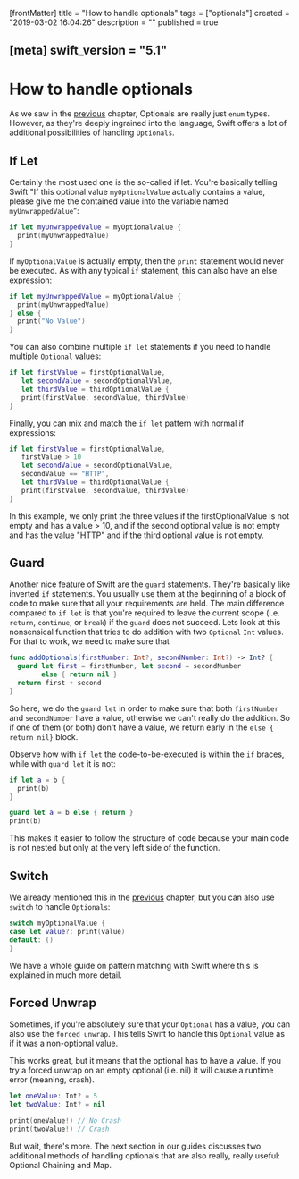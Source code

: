 [frontMatter]
title = "How to handle optionals"
tags = ["optionals"]
created = "2019-03-02 16:04:26"
description = ""
published = true

[meta]
swift_version = "5.1"
---

# How to handle optionals

As we saw in the [previous](javascript:prev()) chapter, Optionals are 
really just `enum` types. However, as they're deeply ingrained into
the language, Swift offers a lot of additional possibilities of
handling `Optionals`.

## If Let

Certainly the most used one is the so-called if let. You're basically telling
Swift "If this optional value `myOptionalValue` actually contains a value, please give me the contained value
into the variable named `myUnwrappedValue`":

``` Swift
if let myUnwrappedValue = myOptionalValue {
  print(myUnwrappedValue)
}
```

If `myOptionalValue` is actually empty, then the `print` statement
would never be executed. As with any typical `if` statement, this
can also have an else expression:

``` Swift
if let myUnwrappedValue = myOptionalValue {
  print(myUnwrappedValue)
} else {
  print("No Value")
}
```

You can also combine multiple `if let` statements if you need to handle
multiple `Optional` values:

``` Swift
if let firstValue = firstOptionalValue,
   let secondValue = secondOptionalValue,
   let thirdValue = thirdOptionalValue {
   print(firstValue, secondValue, thirdValue)
} 
```

Finally, you can mix and match the `if let` pattern with normal if expressions:

``` Swift
if let firstValue = firstOptionalValue,
   firstValue > 10
   let secondValue = secondOptionalValue,
   secondValue == "HTTP",
   let thirdValue = thirdOptionalValue {
   print(firstValue, secondValue, thirdValue)
} 
```

In this example, we only print the three values if the firstOptionalValue is not empty and has a value > 10, and if the second optional value is not empty and has the value "HTTP" and if the third optional value is not empty.

## Guard

Another nice feature of Swift are the `guard` statements. They're basically like inverted `if` statements. You usually use them at the beginning of a block of code to make sure that all your requirements are held. The main difference compared to `if let` is that you're required to leave the current scope (i.e. `return`, `continue`, or `break`) if the `guard` does not succeed. Lets look at this nonsensical function that tries to do addition with two `Optional` `Int` values. For that to work, we need to make sure that 

``` Swift
func addOptionals(firstNumber: Int?, secondNumber: Int?) -> Int? {
  guard let first = firstNumber, let second = secondNumber
        else { return nil }
  return first + second
}
```

So here, we do the `guard let` in order to make sure that both `firstNumber` and `secondNumber` have a value, otherwise we can't really do the addition. So if one of them (or both) don't have a value, we return early in the `else { return nil}` block. 

Observe how with `if let` the code-to-be-executed is within the `if` braces, while with `guard let` it is not:

``` Swift
if let a = b {
  print(b)
}

guard let a = b else { return }
print(b)
```

This makes it easier to follow the structure of code because your main code is not nested but only at the very left side of the function.

## Switch

We already mentioned this in the [previous](javascript:previous()) chapter, but you can also use `switch` to handle `Optionals`:

``` Swift
switch myOptionalValue {
case let value?: print(value)
default: ()
}
```

We have a whole guide on pattern matching with Swift where this is explained
in much more detail.

## Forced Unwrap

Sometimes, if you're absolutely sure that your `Optional` has a value, you can 
also use the `forced unwrap`. This tells Swift to handle this `Optional` value as if
it was a non-optional value.

This works great, but it means that the optional has to have a value. If
you try a forced unwrap on an empty optional (i.e. nil) it will cause a
runtime error (meaning, crash).

``` Swift
let oneValue: Int? = 5
let twoValue: Int? = nil

print(oneValue!) // No Crash
print(twoValue!) // Crash
```

But wait, there's more. The next section in our guides discusses two additional methods of
handling optionals that are also really, really useful: Optional Chaining and Map.
